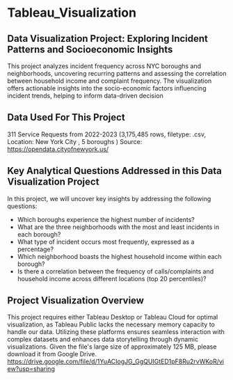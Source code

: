 # Tableau_Visualization
## Data Visualization Project: Exploring Incident Patterns and Socioeconomic Insights
This project analyzes incident frequency across NYC boroughs and neighborhoods, uncovering recurring patterns and assessing the correlation between household income and complaint frequency. The visualization offers actionable insights into the socio-economic factors influencing incident trends, helping to inform data-driven decision
## Data Used For This Project
311 Service Requests from 2022-2023 (3,175,485 rows, filetype: .csv, Location: New York City , 5 boroughs )
Source: https://opendata.cityofnewyork.us/
## Key Analytical Questions Addressed in this Data Visualization Project
In this project, we will uncover key insights by addressing the following questions:
- Which boroughs experience the highest number of incidents?
- What are the three neighborhoods with the most and least incidents in each borough?
- What type of incident occurs most frequently, expressed as a percentage?
- Which neighborhood boasts the highest household income within each borough?
- Is there a correlation between the frequency of calls/complaints and household income across different locations (top 20 percentiles)?
## Project Visualization Overview
This project requires either Tableau Desktop or Tableau Cloud for optimal visualization, as Tableau Public lacks the necessary memory capacity to handle our data. Utilizing these platforms ensures seamless interaction with complex datasets and enhances data storytelling through dynamic visualizations.
Given the file's large size of approximately 125 MB, please download it from Google Drive.
https://drive.google.com/file/d/1YuACIogJG_GgQUIGtED1pF8Ru2rvWKoR/view?usp=sharing
